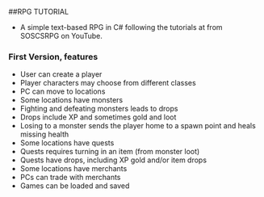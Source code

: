 ##RPG TUTORIAL
- A simple text-based RPG in C# following the tutorials at from SOSCSRPG on YouTube.

### First Version, features
- User can create a player
- Player characters may choose from different classes
- PC can move to locations
- Some locations have monsters
- Fighting and defeating monsters leads to drops
- Drops include XP and sometimes gold and loot
- Losing to a monster sends the player home to a spawn point and heals missing health
- Some locations have quests
- Quests requires turning in an item (from monster loot)
- Quests have drops, including XP gold and/or item drops
- Some locations have merchants
- PCs can trade with merchants
- Games can be loaded and saved
